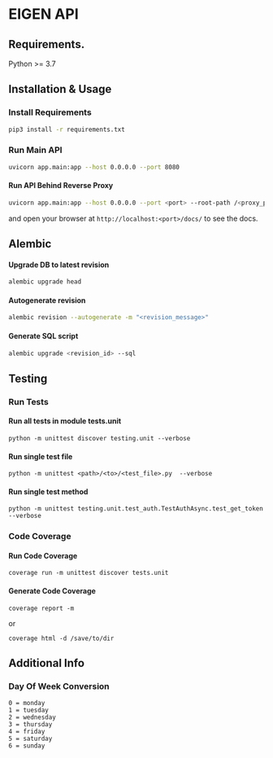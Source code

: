 # EIGEN API

## Requirements.

Python >= 3.7

## Installation & Usage

### Install Requirements

```bash
pip3 install -r requirements.txt
```

### Run Main API

```bash
uvicorn app.main:app --host 0.0.0.0 --port 8080
```

#### Run API Behind Reverse Proxy
```bash
uvicorn app.main:app --host 0.0.0.0 --port <port> --root-path /<proxy_path>
```

and open your browser at `http://localhost:<port>/docs/` to see the docs.


## Alembic
#### Upgrade DB to latest revision
```bash
alembic upgrade head
```
#### Autogenerate revision
```bash
alembic revision --autogenerate -m "<revision_message>"
```
#### Generate SQL script
```bash
alembic upgrade <revision_id> --sql
```

## Testing
### Run Tests
#### Run all tests in module tests.unit
```
python -m unittest discover testing.unit --verbose
```
#### Run single test file
```
python -m unittest <path>/<to>/<test_file>.py  --verbose
```
#### Run single test method
```
python -m unittest testing.unit.test_auth.TestAuthAsync.test_get_token --verbose
```

### Code Coverage
#### Run Code Coverage
```
coverage run -m unittest discover tests.unit
```

#### Generate Code Coverage
```
coverage report -m
```
or
```
coverage html -d /save/to/dir
```

## Additional Info
### Day Of Week Conversion
```
0 = monday
1 = tuesday
2 = wednesday
3 = thursday
4 = friday
5 = saturday
6 = sunday
```